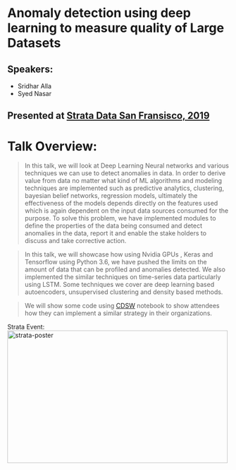 # Anomaly detection using deep learning to measure quality of Large Datasets ​

## Speakers:

* Sridhar Alla
* Syed Nasar

## Presented at [Strata Data San Fransisco, 2019](https://conferences.oreilly.com/strata/strata-ca/public/schedule/detail/72656)

# Talk Overview: 

> In this talk, we will look at Deep Learning Neural networks and various techniques we can use to detect anomalies in data. In order to derive value from data no matter what kind of ML algorithms and modeling techniques are implemented such as predictive analytics, clustering, bayesian belief networks, regression models, ultimately the effectiveness of the models depends directly on the features used which is again dependent on the input data sources consumed for the purpose. 
To solve this problem, we have implemented modules to define the properties of the data being consumed and detect anomalies in the data, report it and enable the stake holders to discuss and take corrective action.

> In this talk, we will showcase how using Nvidia GPUs , Keras and Tensorflow using Python 3.6, we have pushed the limits on the amount of data that can be profiled and anomalies detected. We also implemented the similar techniques on time-series data particularly using LSTM. Some techniques we cover are deep learning based autoencoders, unsupervised clustering and density based methods.

> We will show some code using [CDSW](https://www.cloudera.com/products/data-science-and-engineering/data-science-workbench.html) notebook to show attendees how they can implement a similar strategy in their organizations.


Strata Event:
<img src="strata-poster.png" alt="strata-poster" width="500" height="300">